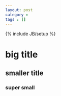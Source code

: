 ```yaml
---
layout: post
category : 
tags : []
---
```

{% include JB/setup %}

# big title

## smaller title

### super small